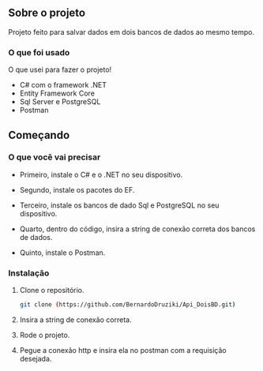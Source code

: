 


## Sobre o projeto
Projeto feito para salvar dados em dois bancos de dados ao mesmo tempo.


### O que foi usado

O que usei para fazer o projeto!

* C# com o framework .NET
* Entity Framework Core
* Sql Server e PostgreSQL
* Postman

## Começando

### O que você vai precisar

- Primeiro, instale o C# e o .NET no seu dispositivo.

- Segundo, instale os pacotes do EF.

- Terceiro, instale os bancos de dado Sql e PostgreSQL no seu dispositivo.

- Quarto, dentro do código, insira a string de conexão correta dos bancos de dados.

- Quinto, instale o Postman.



### Instalação

1. Clone o repositório.

   ```sh
   git clone (https://github.com/BernardoDruziki/Api_DoisBD.git)
   ```
2.  Insira a string de conexão correta.
3.  Rode o projeto.
4.  Pegue a conexão http e insira ela no postman com a requisição desejada.

